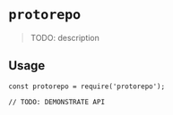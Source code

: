 # `protorepo`

> TODO: description

## Usage

```
const protorepo = require('protorepo');

// TODO: DEMONSTRATE API
```
